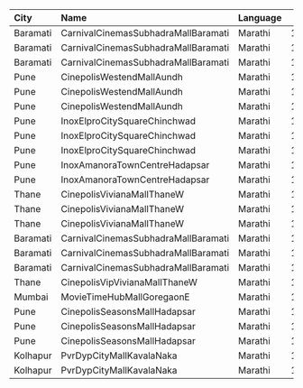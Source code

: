 | City     | Name                                | Language |  Time | Type      | Price | Capacity | Booked |
| :------- | :---------------------------------- | :------- | ----: | :-------- | ----: | -------: | -----: |
| Baramati | CarnivalCinemasSubhadraMallBaramati | Marathi  | 12:30 | Silver    |  150₹ |       42 |     21 |
| Baramati | CarnivalCinemasSubhadraMallBaramati | Marathi  | 12:30 | Gold      |  150₹ |      128 |     64 |
| Baramati | CarnivalCinemasSubhadraMallBaramati | Marathi  | 12:30 | Sofa      |  180₹ |       17 |      9 |
| Pune     | CinepolisWestendMallAundh           | Marathi  | 12:45 | Normal    |  150₹ |       10 |      0 |
| Pune     | CinepolisWestendMallAundh           | Marathi  | 12:45 | Executive |  150₹ |       36 |      0 |
| Pune     | CinepolisWestendMallAundh           | Marathi  | 12:45 | Premium   |  150₹ |       18 |      4 |
| Pune     | InoxElproCitySquareChinchwad        | Marathi  | 13:40 | Club      |  130₹ |       32 |      0 |
| Pune     | InoxElproCitySquareChinchwad        | Marathi  | 13:40 | Executive |  130₹ |       13 |      0 |
| Pune     | InoxElproCitySquareChinchwad        | Marathi  | 13:40 | Royale    |  150₹ |       23 |      0 |
| Pune     | InoxAmanoraTownCentreHadapsar       | Marathi  | 13:40 | Club      |  112₹ |       44 |      0 |
| Pune     | InoxAmanoraTownCentreHadapsar       | Marathi  | 13:40 | Executive |  112₹ |       10 |      0 |
| Thane    | CinepolisVivianaMallThaneW          | Marathi  | 14:15 | Normal    |  160₹ |       25 |     13 |
| Thane    | CinepolisVivianaMallThaneW          | Marathi  | 14:15 | Executive |  160₹ |       97 |     52 |
| Thane    | CinepolisVivianaMallThaneW          | Marathi  | 14:15 | Premium   |  160₹ |       43 |     26 |
| Baramati | CarnivalCinemasSubhadraMallBaramati | Marathi  | 15:30 | Silver    |  150₹ |       42 |     21 |
| Baramati | CarnivalCinemasSubhadraMallBaramati | Marathi  | 15:30 | Gold      |  150₹ |      128 |     70 |
| Baramati | CarnivalCinemasSubhadraMallBaramati | Marathi  | 15:30 | Sofa      |  180₹ |       17 |     14 |
| Thane    | CinepolisVipVivianaMallThaneW       | Marathi  | 15:40 | Vip       |  300₹ |       74 |     39 |
| Mumbai   | MovieTimeHubMallGoregaonE           | Marathi  | 16:50 | Gold      |  120₹ |       98 |     10 |
| Pune     | CinepolisSeasonsMallHadapsar        | Marathi  | 19:10 | Normal    |  112₹ |        8 |      0 |
| Pune     | CinepolisSeasonsMallHadapsar        | Marathi  | 19:10 | Executive |  112₹ |       31 |      2 |
| Pune     | CinepolisSeasonsMallHadapsar        | Marathi  | 19:10 | Premium   |  112₹ |       11 |     11 |
| Kolhapur | PvrDypCityMallKavalaNaka            | Marathi  | 19:45 | Prime     |  110₹ |       97 |     18 |
| Kolhapur | PvrDypCityMallKavalaNaka            | Marathi  | 19:45 | Classic   |  110₹ |       21 |      0 |
